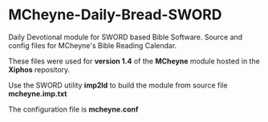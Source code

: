 # MCheyne-Daily-Bread-SWORD
Daily Devotional module for SWORD based Bible Software. Source and config files for MCheyne's Bible Reading Calendar.

These files were used for **version 1.4** of the **MCheyne** module hosted in the **Xiphos** repository.

Use the SWORD utility **imp2ld** to build the module from source file **mcheyne.imp.txt**

The configuration file is **mcheyne.conf**
